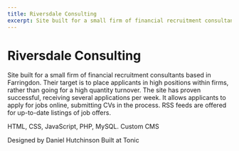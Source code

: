 ```yaml
---
title: Riversdale Consulting
excerpt: Site built for a small firm of financial recruitment consultants based in Farringdon
---
```


# Riversdale Consulting

Site built for a small firm of financial recruitment consultants based in Farringdon. Their target is to place applicants in high positions within firms, rather than going for a high quantity turnover. The site has proven successful, receiving several applications per week. It allows applicants to apply for jobs online, submitting CVs in the process. RSS feeds are offered for up-to-date listings of job offers.

HTML, CSS, JavaScript, PHP, MySQL. Custom CMS

Designed by Daniel Hutchinson
Built at Tonic
